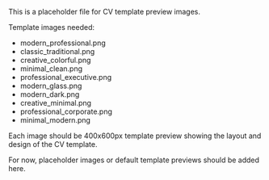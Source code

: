 This is a placeholder file for CV template preview images.

Template images needed:
- modern_professional.png
- classic_traditional.png  
- creative_colorful.png
- minimal_clean.png
- professional_executive.png
- modern_glass.png
- modern_dark.png
- creative_minimal.png
- professional_corporate.png
- minimal_modern.png

Each image should be 400x600px template preview showing the layout and design of the CV template.

For now, placeholder images or default template previews should be added here.
